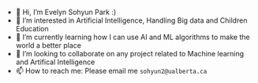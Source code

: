 - 👋 Hi, I’m Evelyn Sohyun Park :)
- 👀 I’m interested in Artificial Intelligence, Handling Big data and Children Education
- 🌱 I’m currently learning how I can use AI and ML algorithms to make the world a better place
- 💞️ I’m looking to collaborate on any project related to Machine learning and Artifical Intelligence
- 📫 How to reach me: Please email me `sohyun2@ualberta.ca`

<!---
Sohyun1798/Sohyun1798 is a ✨ special ✨ repository because its `README.md` (this file) appears on your GitHub profile.
You can click the Preview link to take a look at your changes.
--->
